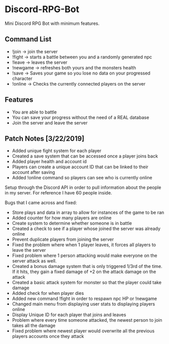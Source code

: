 # Discord-RPG-Bot
Mini Discord RPG Bot with minimum features. 

Command List
--
- !join -> join the server
- !fight -> starts a battle between you and a randomly generated npc
- !leave -> leaves the server
- !newgame -> refreshes both yours and the monsters health
- !save -> Saves your game so you lose no data on your progressed character
- !online -> Checks the currently connected players on the server

Features
--
- You are able to battle
- You can save your progress without the need of a REAL database
- Join the server and leave the server

Patch Notes [3/22/2019]
--
- Added unique fight system for each player
- Created a save system that can be accessed once a player joins back
- Added player health and account id
- Players can create a unique account ID that can be linked to their account after saving
- Added !online command so players can see who is currently online

Setup through the Discord API in order to pull information about the people in my server. For reference I have 60 people inside.

Bugs that I came across and fixed:
- Store plays and data in array to allow for
instances of the game to be ran
- Added counter for how many players are online
- Create system to determine whether someone is
in battle
- Created a check to see if a player whose joined
the server was already online
- Prevent duplicate players from joining the
server
- Fixed the problem where when 1 player leaves, 
it forces all players to leave the server
- Fixed problem where 1 person attacking would make
everyone on the server attack as well.
- Created a bonus damage system that is only
triggered 1/3rd of the time. If it hits, they gain a
fixed damage of +2 on the attack
damage on the attack
- Created a basic attack system for monster so that
the player could take damage
- Added check for when player dies
- Added new command !fight in order to respawn
npc HP or !newgame
- Changed main menu from displaying user stats
to displaying players online
- Display Unique ID for each player that joins
and leaves
- Problem where every time someone attacked, the newest
person to join takes all the damage
- Fixed problem where newest player would overwrite all
the previous players accounts once they attack
